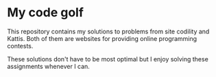 # My code golf

This repository contains my solutions to problems
from site codility and Kattis. Both of them are websites
for providing online programming contests.

These solutions don't have to be most optimal but I enjoy
solving these assignments whenever I can.
